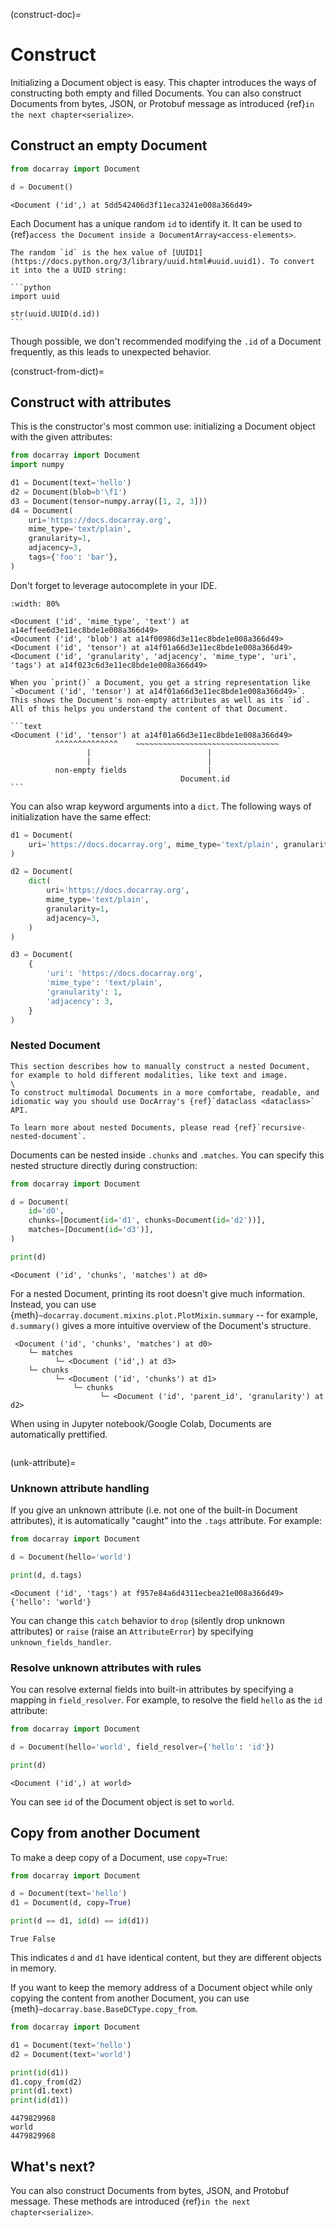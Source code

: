 (construct-doc)=
# Construct

Initializing a Document object is easy. This chapter introduces the ways of constructing both empty and filled Documents. You can also construct Documents from bytes, JSON, or Protobuf message as introduced {ref}`in the next chapter<serialize>`.

## Construct an empty Document

```python
from docarray import Document

d = Document()
```

```text
<Document ('id',) at 5dd542406d3f11eca3241e008a366d49>
```

Each Document has a unique random `id` to identify it. It can be used to {ref}`access the Document inside a DocumentArray<access-elements>`.

````{tip}
The random `id` is the hex value of [UUID1](https://docs.python.org/3/library/uuid.html#uuid.uuid1). To convert it into the a UUID string:

```python
import uuid

str(uuid.UUID(d.id))
```
````

Though possible, we don't recommended modifying the `.id` of a Document frequently, as this leads to unexpected behavior.

(construct-from-dict)=
## Construct with attributes

This is the constructor's most common use: initializing a Document object with the given attributes:

```python
from docarray import Document
import numpy

d1 = Document(text='hello')
d2 = Document(blob=b'\f1')
d3 = Document(tensor=numpy.array([1, 2, 3]))
d4 = Document(
    uri='https://docs.docarray.org',
    mime_type='text/plain',
    granularity=1,
    adjacency=3,
    tags={'foo': 'bar'},
)
```

Don't forget to leverage autocomplete in your IDE.

```{figure} images/ide-autocomplete.png
:width: 80%
```

```text
<Document ('id', 'mime_type', 'text') at a14effee6d3e11ec8bde1e008a366d49>
<Document ('id', 'blob') at a14f00986d3e11ec8bde1e008a366d49> 
<Document ('id', 'tensor') at a14f01a66d3e11ec8bde1e008a366d49> 
<Document ('id', 'granularity', 'adjacency', 'mime_type', 'uri', 'tags') at a14f023c6d3e11ec8bde1e008a366d49>
```

````{tip}
When you `print()` a Document, you get a string representation like `<Document ('id', 'tensor') at a14f01a66d3e11ec8bde1e008a366d49>`. This shows the Document's non-empty attributes as well as its `id`. All of this helps you understand the content of that Document.

```text
<Document ('id', 'tensor') at a14f01a66d3e11ec8bde1e008a366d49>
          ^^^^^^^^^^^^^^    ~~~~~~~~~~~~~~~~~~~~~~~~~~~~~~~~
                 |                          |
                 |                          |
          non-empty fields                  |
                                      Document.id
```
````



You can also wrap keyword arguments into a `dict`. The following ways of initialization have the same effect:

```python
d1 = Document(
    uri='https://docs.docarray.org', mime_type='text/plain', granularity=1, adjacency=3
)

d2 = Document(
    dict(
        uri='https://docs.docarray.org',
        mime_type='text/plain',
        granularity=1,
        adjacency=3,
    )
)

d3 = Document(
    {
        'uri': 'https://docs.docarray.org',
        'mime_type': 'text/plain',
        'granularity': 1,
        'adjacency': 3,
    }
)
```

### Nested Document

```{seealso}
This section describes how to manually construct a nested Document, for example to hold different modalities, like text and image.
\
To construct multimodal Documents in a more comfortabe, readable, and idiomatic way you should use DocArray's {ref}`dataclass <dataclass>` API.

To learn more about nested Documents, please read {ref}`recursive-nested-document`.
```

Documents can be nested inside `.chunks` and `.matches`. You can specify this nested structure directly during construction:

```python
from docarray import Document

d = Document(
    id='d0',
    chunks=[Document(id='d1', chunks=Document(id='d2'))],
    matches=[Document(id='d3')],
)

print(d)
```

```text
<Document ('id', 'chunks', 'matches') at d0>
```

For a nested Document, printing its root doesn't give much information. Instead, you can use {meth}`~docarray.document.mixins.plot.PlotMixin.summary` -- for example, `d.summary()` gives a more intuitive overview of the Document's structure.

```text
 <Document ('id', 'chunks', 'matches') at d0>
    └─ matches
          └─ <Document ('id',) at d3>
    └─ chunks
          └─ <Document ('id', 'chunks') at d1>
              └─ chunks
                    └─ <Document ('id', 'parent_id', 'granularity') at d2>
```

When using in Jupyter notebook/Google Colab, Documents are automatically prettified.

```{figure} images/doc-in-jupyter.png
```

(unk-attribute)=

### Unknown attribute handling

If you give an unknown attribute (i.e. not one of the built-in Document attributes), it is automatically "caught" into the `.tags` attribute. For example:

```python
from docarray import Document

d = Document(hello='world')

print(d, d.tags)
```

```text
<Document ('id', 'tags') at f957e84a6d4311ecbea21e008a366d49>
{'hello': 'world'}
```

You can change this `catch` behavior to `drop` (silently drop unknown attributes) or `raise` (raise an `AttributeError`) by specifying `unknown_fields_handler`. 

### Resolve unknown attributes with rules

You can resolve external fields into built-in attributes by specifying a mapping in `field_resolver`. For example, to resolve the field `hello` as the `id` attribute:

```python
from docarray import Document

d = Document(hello='world', field_resolver={'hello': 'id'})

print(d)
```

```text
<Document ('id',) at world>
```

You can see `id` of the Document object is set to `world`.


## Copy from another Document

To make a deep copy of a Document, use `copy=True`:

```python
from docarray import Document

d = Document(text='hello')
d1 = Document(d, copy=True)

print(d == d1, id(d) == id(d1))
```

```text
True False
```

This indicates `d` and `d1` have identical content, but they are different objects in memory.

If you want to keep the memory address of a Document object while only copying the content from another Document, you can use {meth}`~docarray.base.BaseDCType.copy_from`. 

```python
from docarray import Document

d1 = Document(text='hello')
d2 = Document(text='world')

print(id(d1))
d1.copy_from(d2)
print(d1.text)
print(id(d1))
```

```text
4479829968
world
4479829968
```

## What's next?

You can also construct Documents from bytes, JSON, and Protobuf message. These methods are introduced {ref}`in the next chapter<serialize>`.
